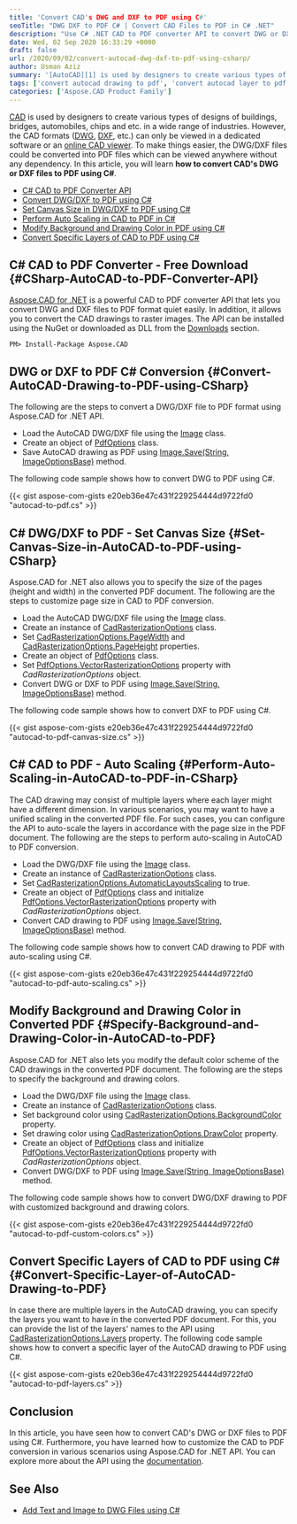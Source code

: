 ```yaml
---
title: 'Convert CAD's DWG and DXF to PDF using C#'
seoTitle: "DWG DXF to PDF C# | Convert CAD Files to PDF in C# .NET"
description: "Use C# .NET CAD to PDF converter API to convert DWG or DXF to PDF using C#. DWG to PDF to DXF to PDF with customized rendering options."
date: Wed, 02 Sep 2020 16:33:29 +0000
draft: false
url: /2020/09/02/convert-autocad-dwg-dxf-to-pdf-using-csharp/
author: Usman Aziz
summary: '[AutoCAD][1] is used by designers to create various types of designs of buildings, bridges, automobiles, chips and etc. in a wide range of industries. However, the AutoCAD formats ([DWG][2], [DXF][3], etc.) can only be viewed in a dedicated software or an [online AutoCAD viewer][4]. To make things easier, the AutoCAD drawings could be converted into PDF files which can be viewed anywhere without any dependency. In this article, you will learn **how to convert AutoCAD DWG/DXF drawings to PDF programmatically using C#**.'
tags: ['convert autocad drawing to pdf', 'convert autocad layer to pdf csharp', 'convert autocad to pdf csharp', 'convert dwg to pdf csharp', 'convert dxf to pdf csharp']
categories: ['Aspose.CAD Product Family']
---
```


[CAD][5] is used by designers to create various types of designs of buildings, bridges, automobiles, chips and etc. in a wide range of industries. However, the CAD formats ([DWG][6], [DXF][7], etc.) can only be viewed in a dedicated software or an [online CAD viewer][8]. To make things easier, the DWG/DXF files could be converted into PDF files which can be viewed anywhere without any dependency. In this article, you will learn **how to convert CAD's DWG or DXF files to PDF using C#**.

*   [C# CAD to PDF Converter API][9]
*   [Convert DWG/DXF to PDF using C#][10]
*   [Set Canvas Size in DWG/DXF to PDF using C#][11]
*   [Perform Auto Scaling in CAD to PDF in C#][12]
*   [Modify Background and Drawing Color in PDF using C#][13]
*   [Convert Specific Layers of CAD to PDF using C#][14]

## C# CAD to PDF Converter - Free Download {#CSharp-AutoCAD-to-PDF-Converter-API}

[Aspose.CAD for .NET][15] is a powerful CAD to PDF converter API that lets you convert DWG and DXF files to PDF format quiet easily. In addition, it allows you to convert the CAD drawings to raster images. The API can be installed using the NuGet or downloaded as DLL from the [Downloads][16] section.

```
PM> Install-Package Aspose.CAD
```

## DWG or DXF to PDF C# Conversion {#Convert-AutoCAD-Drawing-to-PDF-using-CSharp}

The following are the steps to convert a DWG/DXF file to PDF format using Aspose.CAD for .NET API.

*   Load the AutoCAD DWG/DXF file using the [Image][17] class.
*   Create an object of [PdfOptions][18] class.
*   Save AutoCAD drawing as PDF using [Image.Save(String, ImageOptionsBase)][19] method.

The following code sample shows how to convert DWG to PDF using C#.

{{< gist aspose-com-gists e20eb36e47c431f229254444d9722fd0 "autocad-to-pdf.cs" >}}

## C# DWG/DXF to PDF - Set Canvas Size {#Set-Canvas-Size-in-AutoCAD-to-PDF-using-CSharp}

Aspose.CAD for .NET also allows you to specify the size of the pages (height and width) in the converted PDF document. The following are the steps to customize page size in CAD to PDF conversion.

*   Load the AutoCAD DWG/DXF file using the [Image][20] class.
*   Create an instance of [CadRasterizationOptions][21] class.
*   Set [CadRasterizationOptions.PageWidth][22] and [CadRasterizationOptions.PageHeight][23] properties.
*   Create an object of [PdfOptions][24] class.
*   Set [PdfOptions.VectorRasterizationOptions][25] property with _CadRasterizationOptions_ object.
*   Convert DWG or DXF to PDF using [Image.Save(String, ImageOptionsBase)][26] method.

The following code sample shows how to convert DXF to PDF using C#.

{{< gist aspose-com-gists e20eb36e47c431f229254444d9722fd0 "autocad-to-pdf-canvas-size.cs" >}}

## C# CAD to PDF - Auto Scaling {#Perform-Auto-Scaling-in-AutoCAD-to-PDF-in-CSharp}

The CAD drawing may consist of multiple layers where each layer might have a different dimension. In various scenarios, you may want to have a unified scaling in the converted PDF file. For such cases, you can configure the API to auto-scale the layers in accordance with the page size in the PDF document. The following are the steps to perform auto-scaling in AutoCAD to PDF conversion.

*   Load the DWG/DXF file using the [Image][27] class.
*   Create an instance of [CadRasterizationOptions][28] class.
*   Set [CadRasterizationOptions.AutomaticLayoutsScaling][29] to true.
*   Create an object of [PdfOptions][30] class and initialize [PdfOptions.VectorRasterizationOptions][31] property with _CadRasterizationOptions_ object.
*   Convert CAD drawing to PDF using [Image.Save(String, ImageOptionsBase)][32] method.

The following code sample shows how to convert CAD drawing to PDF with auto-scaling using C#.

{{< gist aspose-com-gists e20eb36e47c431f229254444d9722fd0 "autocad-to-pdf-auto-scaling.cs" >}}

## Modify Background and Drawing Color in Converted PDF {#Specify-Background-and-Drawing-Color-in-AutoCAD-to-PDF}

Aspose.CAD for .NET also lets you modify the default color scheme of the CAD drawings in the converted PDF document. The following are the steps to specify the background and drawing colors.

*   Load the DWG/DXF file using the [Image][33] class.
*   Create an instance of [CadRasterizationOptions][34] class.
*   Set background color using [CadRasterizationOptions.BackgroundColor][35] property.
*   Set drawing color using [CadRasterizationOptions.DrawColor][36] property.
*   Create an object of [PdfOptions][37] class and initialize [PdfOptions.VectorRasterizationOptions][38] property with _CadRasterizationOptions_ object.
*   Convert DWG/DXF to PDF using [Image.Save(String, ImageOptionsBase)][39] method.

The following code sample shows how to convert DWG/DXF drawing to PDF with customized background and drawing colors.

{{< gist aspose-com-gists e20eb36e47c431f229254444d9722fd0 "autocad-to-pdf-custom-colors.cs" >}}

## Convert Specific Layers of CAD to PDF using C# {#Convert-Specific-Layer-of-AutoCAD-Drawing-to-PDF}

In case there are multiple layers in the AutoCAD drawing, you can specify the layers you want to have in the converted PDF document. For this, you can provide the list of the layers' names to the API using [CadRasterizationOptions.Layers][40] property. The following code sample shows how to convert a specific layer of the AutoCAD drawing to PDF using C#.

{{< gist aspose-com-gists e20eb36e47c431f229254444d9722fd0 "autocad-to-pdf-layers.cs" >}}

## Conclusion

In this article, you have seen how to convert CAD's DWG or DXF files to PDF using C#. Furthermore, you have learned how to customize the CAD to PDF conversion in various scenarios using Aspose.CAD for .NET API. You can explore more about the API using the [documentation][41].

## See Also

*   [Add Text and Image to DWG Files using C#][42]




[1]: https://en.wikipedia.org/wiki/AutoCAD
[2]: https://docs.fileformat.com/cad/dwg/
[3]: https://docs.fileformat.com/cad/dxf/
[4]: https://products.aspose.app/cad/viewer
[5]: https://en.wikipedia.org/wiki/Computer-aided_design
[6]: https://docs.fileformat.com/cad/dwg/
[7]: https://docs.fileformat.com/cad/dxf/
[8]: https://products.aspose.app/cad/viewer
[9]: #CSharp-AutoCAD-to-PDF-Converter-API
[10]: #Convert-AutoCAD-Drawing-to-PDF-using-CSharp
[11]: #Set-Canvas-Size-in-AutoCAD-to-PDF-using-CSharp
[12]: #Perform-Auto-Scaling-in-AutoCAD-to-PDF-in-CSharp
[13]: #Specify-Background-and-Drawing-Color-in-AutoCAD-to-PDF
[14]: #Convert-Specific-Layer-of-AutoCAD-Drawing-to-PDF
[15]: https://products.aspose.com/cad/net
[16]: https://downloads.aspose.com/cad/net
[17]: https://apireference.aspose.com/cad/net/aspose.cad/image
[18]: https://apireference.aspose.com/cad/net/aspose.cad.imageoptions/pdfoptions
[19]: https://apireference.aspose.com/cad/net/aspose.cad.image/save/methods/2
[20]: https://apireference.aspose.com/cad/net/aspose.cad/image
[21]: https://apireference.aspose.com/cad/net/aspose.cad.imageoptions/cadrasterizationoptions
[22]: https://apireference.aspose.com/cad/net/aspose.cad.imageoptions/vectorrasterizationoptions/properties/pagewidth
[23]: https://apireference.aspose.com/cad/net/aspose.cad.imageoptions/vectorrasterizationoptions/properties/pageheight
[24]: https://apireference.aspose.com/cad/net/aspose.cad.imageoptions/pdfoptions
[25]: https://apireference.aspose.com/cad/net/aspose.cad/imageoptionsbase/properties/vectorrasterizationoptions
[26]: https://apireference.aspose.com/cad/net/aspose.cad.image/save/methods/2
[27]: https://apireference.aspose.com/cad/net/aspose.cad/image
[28]: https://apireference.aspose.com/cad/net/aspose.cad.imageoptions/cadrasterizationoptions
[29]: https://apireference.aspose.com/cad/net/aspose.cad.imageoptions/cadrasterizationoptions/properties/automaticlayoutsscaling
[30]: https://apireference.aspose.com/cad/net/aspose.cad.imageoptions/pdfoptions
[31]: https://apireference.aspose.com/cad/net/aspose.cad/imageoptionsbase/properties/vectorrasterizationoptions
[32]: https://apireference.aspose.com/cad/net/aspose.cad.image/save/methods/2
[33]: https://apireference.aspose.com/cad/net/aspose.cad/image
[34]: https://apireference.aspose.com/cad/net/aspose.cad.imageoptions/cadrasterizationoptions
[35]: https://apireference.aspose.com/cad/net/aspose.cad.imageoptions/vectorrasterizationoptions/properties/backgroundcolor
[36]: https://apireference.aspose.com/cad/net/aspose.cad.imageoptions/vectorrasterizationoptions/properties/drawcolor
[37]: https://apireference.aspose.com/cad/net/aspose.cad.imageoptions/pdfoptions
[38]: https://apireference.aspose.com/cad/net/aspose.cad/imageoptionsbase/properties/vectorrasterizationoptions
[39]: https://apireference.aspose.com/cad/net/aspose.cad.image/save/methods/2
[40]: https://apireference.aspose.com/cad/net/aspose.cad.imageoptions/cadrasterizationoptions/properties/layers
[41]: https://docs.aspose.com/cad/net/getting-started/
[42]: https://blog.aspose.com/2018/03/14/support-for-adding-text-and-image-in-dwg-files/





